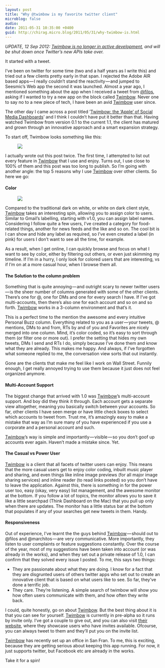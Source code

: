 ```yaml
---
layout: post
title: "Why @twimbow is my favorite twitter client"
microblog: false
audio: 
date: 2011-05-31 10:35:00 +0400
guid: http://chirag.micro.blog/2011/05/31/why-twimbow-is.html
---
```

<p><em>UPDATE, 12 Sep 2012: </em><a href="http://blog.chirag.biz/post/35133587524/goodbye-twimbow" target="_blank"><em>Twimbow is no longer in active development</em></a><em>, and will be shut down once Twitter’s new APIs take over.</em></p>
<p>It started with a tweet.</p>
<p>I’ve been on twitter for some time (two and a half years as I write this) and tried out a few clients pretty early in that span. I rejected the Adobe AIR based apps — I really couldn’t stand the reactivity — and jumped to Seesmic’s Web app the second it was launched. Almost a year ago, I mentioned something about the app when I received a tweet from <a href="http://www.twitter.com/filos" target="_blank">@filos</a>, asking if I wanted to try a new app on the block called <a href="http://www.twimbow.com" target="_blank">Twimbow</a>. Never one to say no to a new piece of tech, I have been an avid <a href="http://www.twimbow.com" target="_blank">Twimbow</a> user since.</p>
<p>The other day I came across a post titled ’<a href="http://techcocktail.com/twimbow-the-%E2%80%9Capple%E2%80%9D-of-social-media-dashboards-2011-05" target="_blank">Twimbow: the ‘Apple’ of Social Media Dashboards</a>’ and I think I couldn’t have put it better than that. Having watched Twimbow from version 0.1 to the current 1.1, the client has matured and grown through an innovative approach and a smart expansion strategy.</p>
<p>To start off, Twimbow looks something like this:</p>
<figure><img src="https://cdtestweb.files.wordpress.com/2011/05/fa701-0kyfgaglek6ap2xxl.png"></figure><p>I actually wrote out this post twice. The first time, I attempted to list out every feature in <a href="http://www.twimbow.com" target="_blank">Twimbow</a> that I use and enjoy. Turns out, I use close to 100% of them and this post was too long to publish. So I’m going with another angle: the top 5 reasons why I use <a href="http://www.twimbow.com" target="_blank">Twimbow</a> over other clients. So here we go:</p>
<h4>Color</h4>
<figure><img src="https://cdtestweb.files.wordpress.com/2011/05/f3a71-0cxm7fzep-qlvhkvo.png"></figure><p>Compared to the traditional dark on white, or white on dark client style, <a href="http://www.twimbow.com" target="_blank">Twimbow</a> takes an interesting spin, allowing you to assign color to users. Similar to Gmail’s labelling, starting with v1.0, you can assign label names. Considering I follow quite a few users, I’ve created a category for food-related things, another for news feeds and the like and so on. The cool bit is I can show and hide any label as required, so I’ve even created a label (in pink) for users I don’t want to see all the time, for example.</p>
<p>As a result, when I get online, I can quickly browse and focus on what I want to see by color, either by filtering out others, or even just skimming my timeline. If I’m in a hurry, I only look for colored users that are interesting, vs if I’m on at a more casual hour, when I browse them all.</p>
<h4>The Solution to the column problem</h4>
<p>Something that is quite annoying — and outright scary to newer twitter users — is the sheer number of columns generated with some of the other clients. There’s one for @, one for DMs and one for every search I have. If I’ve got multi-accounts, then there’s also one for each account and so on and so forth. <a href="http://www.twimbow.com" target="_blank">Twimbow</a> works in a 3-column environment and that’s it.</p>
<p>This is a perfect time to the mention the awesome and every intuitive Personal Buzz column. Everything related to you as a user — your tweets, @ mentions, DMs to and from, RTs by and of you and Favorites are nicely merged into one column. Mind, it’s color coded, so it’s easy to sort through them (or filter one or more out). I prefer the setting that hides my own tweets, DMs I send and RTs I do, simply because I’ve done them and know what they are already. This makes me happy. And always, if I’ve forgotten what someone replied to me, the conversation view sorts that out instantly.</p>
<p>Gone are the clients that make me feel like I work on Wall Street. Funnily enough, I get really annoyed trying to use them because it just does not feel organized anymore.</p>
<h4>Multi-Account Support</h4>
<p>The biggest change that arrived with 1.0 was <a href="http://www.twimbow.com" target="_blank">Twimbow</a>’s multi-account support. And boy did they think it through. Each account gets a separate view altogether, meaning you basically switch between your accounts. So far, other clients I have seen merge or have little check boxes to select which accounts to tweet from. Trust me, it’s amazingly easy to make a mistake that way as I’m sure many of you have experienced if you use a corporate and a personal account and such.</p>
<p><a href="http://www.twimbow.com" target="_blank">Twimbow</a>’s way is simple and importantly — visible — so you don’t goof up accounts ever again. Haven’t made a mistake since. Yet.</p>
<h4>The Casual vs Power User</h4>
<p><a href="http://www.twimbow.com" target="_blank">Twimbow</a> is a client that all facets of twitter users can enjoy. This means that the more casual users get to enjoy color coding, inbuilt music player and sharing, and even things like inline image previews (for all major image sharing services) and inline reader (to read links posted) so you don’t have to leave the application. Against this, there is something in for the power user too, easy (okay, very easy) list management, and the awesome monitor at the bottom. If you follow a lot of topics, the monitor allows you to save it like a little searchpad (Think Dashboard on the Mac) that you pull up only when there are updates. The monitor has a little status bar at the bottom that populates if any of your searches get new tweets in them. Handy.</p>
<h4>Responsiveness</h4>
<p>Out of experience, I’ve learnt the the guys behind <a href="http://www.twimbow.com" target="_blank">Twimbow</a> — should out to @filos and @marchitos — are very communicative. More importantly, they listen to user complaints or feature suggestions constantly. Over the course of the year, most of my suggestions have been taken into account (or was already in the works), and when they set out a private release of 1.0, I can confirm that they solved every issue I posted. To me, this says two things:</p>
<ul>
<li>They are passionate about what they are doing. I know for a fact that they are disgrunted users of others twitter apps who set out to create an innovative client that is based on what users like to see. So far, they’ve done a terrific job.</li>
<li>They care. They’re listening. A simple search of twimbow will show you how often users communicate with them, and how often they write back.</li>
</ul>
<p>I could, quite honestly, go on about <a href="http://www.twimbow.com" target="_blank">Twimbow</a>. But the best thing about it is that you can see for yourself. <a href="http://www.twimbow.com" target="_blank">Twimbow</a> is currently in pre-alpha so it runs by invite only. I’ve got a couple to give out, and you can also visit <a href="http://www.twimbow.com" target="_blank">their website</a>, where they showcase users who have invites available. Ofcourse, you can always tweet to them and they’ll put you on the invite list.</p>
<p><a href="http://www.twimbow.com" target="_blank">Twimbow</a> has recently set up an office in San Fran. To me, this is exciting, because they are getting serious about keeping this app running. For now, it just supports twitter, but Facebook etc are already in the works.</p>
<p>Take it for a spin!</p>
